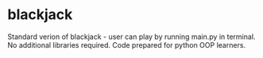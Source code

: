 # blackjack
Standard verion of blackjack - user can play by running main.py in terminal. No additional libraries required.
Code prepared for python OOP learners.
